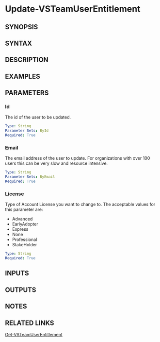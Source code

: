 <!-- #include "./common/header.md" -->

# Update-VSTeamUserEntitlement

## SYNOPSIS

<!-- #include "./synopsis/Update-VSTeamUserEntitlement.md" -->

## SYNTAX

## DESCRIPTION

<!-- #include "./synopsis/Update-VSTeamUserEntitlement.md" -->

## EXAMPLES

## PARAMETERS

### Id

The id of the user to be updated.

```yaml
Type: String
Parameter Sets: ById
Required: True
```

### Email

The email address of the user to update. For organizations with over 100 users this can be very slow and resource intensive.

```yaml
Type: String
Parameter Sets: ByEmail
Required: True
```

### License

Type of Account License you want to change to. The acceptable values for this parameter are:

- Advanced
- EarlyAdopter
- Express
- None
- Professional
- StakeHolder

```yaml
Type: String
Required: True
```

<!-- #include "./params/forcegroup.md" -->

## INPUTS

## OUTPUTS

## NOTES

<!-- #include "./common/prerequisites.md" -->

## RELATED LINKS

<!-- #include "./common/related.md" -->

[Get-VSTeamUserEntitlement](Get-VSTeamUserEntitlement.md)
